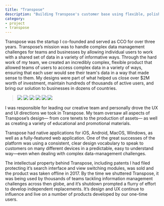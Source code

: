```yaml
---
title: "Transpose"
description: "Building Transpose's customer base using flexible, polished design; as a result of user-focued processes."
category:
- project
- transpose
---
```

<p>Transpose was the startup I co-founded and served as CCO for over three years. Transpose’s mission was to handle complex data management challenges for teams and businesses by allowing individual users to work with a shared set of data in a variety of informative ways. Through the hard work of my team, we created an incredibly complex, flexible product that allowed teams of users to access complex data in a variety of ways, ensuring that each user would see their team's data in a way that made sense to them. My designs were part of what helped us close over $2M worth of investment, maintain hundreds of thousands of active users, and bring our solution to businesses in dozens of countries.</p>

> ![](/images/Transpose/1%20-%20Card%20View.png)
> ![](/images/Transpose/2%20-%20Kanban%201.png)
> ![](/images/Transpose/3%20-%20Kanban%202.png)
> ![](/images/Transpose/4%20-%20Table%20View.png)
> ![](/images/Transpose/5%20-%20All%20Hover%20States.png)
> ![](/images/Transpose/6%20-%20Dashboard.png)

<p>I was responsible for leading our creative team and personally drove the UX and UI directions we took in Transpose. My team oversaw all aspects of Transpose’s design— from core tenets to the production of assets— as well as creating a variety of educational and promotional materials.</p>

<p>Transpose had native applications for iOS, Android, MacOS, Windows, as well as a fully-featured web application. One of the great successes of the platform was using a consistent, clear design vocabulary to speak to customers on many different devices in a predictable, easy to understand way—even when dealing with complex data-management challenges.</p>

<p>The intellectual property behind Transpose, including patents I had filed protecting it’s search interface and view switching modules, was sold and the product was taken offline in 2017. By the time we shuttered Transpose, it was being used by thousands of teams tackling information management challenges across then globe, and it’s shutdown prompted a flurry of effort to develop independent replacements. It’s design and UX continue to influence and live on a number of products developed by our one-time users.</p>